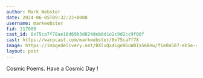 ```yaml
---
author: Mark Webster
date: 2024-06-05T09:32:22+0000
username: markwebster
fid: 317009
cast_id: 0x75ca7f78ae16d69b3d824deb0d1e2c9d2cc9f00f
cast: https://warpcast.com/markwebster/0x75ca7f78
image: https://imagedelivery.net/BXluQx4ige9GuW0Ia56BHw/f1e0a587-eb5e-49f2-1e30-d3394354d600/original
layout: post
---
```

Cosmic Poems. Have a Cosmic Day !  

<img src='https://imagedelivery.net/BXluQx4ige9GuW0Ia56BHw/f1e0a587-eb5e-49f2-1e30-d3394354d600/original' alt='' referrerpolicy='no-referrer'/>